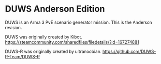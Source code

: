 # DUWS Anderson Edition

DUWS is an Arma 3 PvE scenario generator mission. This is the Anderson revision.

DUWS was originally created by Kibot.
https://steamcommunity.com/sharedfiles/filedetails/?id=167274881

DUWS-R was originally created by ultranoobian.
https://github.com/DUWS-R-Team/DUWS-R
